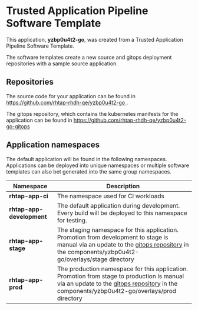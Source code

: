 # Trusted Application Pipeline Software Template

This application, **yzbp0u4t2-go**, was created from a Trusted Application Pipeline Software Template.

The software templates create a new source and gitops deployment repositories with a sample source application. 

## Repositories

The source code for your application can be found in [https://github.com/rhtap-rhdh-qe/yzbp0u4t2-go ](https://github.com/rhtap-rhdh-qe/yzbp0u4t2-go ).
 
The gitops repository, which contains the kubernetes manifests for the application can be found in 
[https://github.com/rhtap-rhdh-qe/yzbp0u4t2-go-gitops ](https://github.com/rhtap-rhdh-qe/yzbp0u4t2-go-gitops ) 

## Application namespaces 

The default application will be found in the following namespaces. Applications can be deployed into unique namespaces or multiple software templates can also bet generated into the same group namespaces.  

|  Namespace   |  Description   |  
| -------- | -------- |
| **rhtap-app-ci** | The namespace used for CI workloads |
| **rhtap-app-development** | The default application during development. Every build will be deployed to this namespace for testing. |
| **rhtap-app-stage** | The staging namespace for this application. Promotion from development to stage is manual via an update to the [gitops repository](https://github.com/rhtap-rhdh-qe/yzbp0u4t2-go-gitops ) in the components/yzbp0u4t2-go/overlays/stage directory |
| **rhtap-app-prod** | The production namespace for this application. Promotion from stage to production is manual via an update to the [gitops repository](https://github.com/rhtap-rhdh-qe/yzbp0u4t2-go-gitops ) in the components/yzbp0u4t2-go/overlays/prod directory |